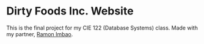 Dirty Foods Inc. Website
========================

This is the final project for my CIE 122 (Database Systems) class. Made with my partner, [Ramon Imbao](http://github.com/ramonimbao).
